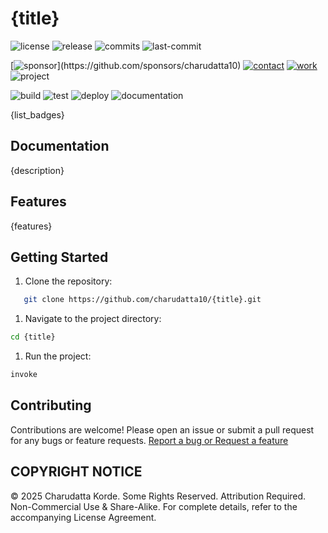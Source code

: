 # {title}

<!-- Badges: Project Status GitHub -->
![license](https://flat.badgen.net/static/license/EULA/blue)
![release](https://flat.badgen.net/github/release/charudatta10/{title})
![commits](https://flat.badgen.net/github/commits/charudatta10/{title})
![last-commit](https://flat.badgen.net/github/last-commit/charudatta10/{title})

[![sponsor](https://flat.badgen.net//static/sponsor/%E2%9D%A4?)](https://github.com/sponsors/charudatta10)
[![contact](https://flat.badgen.net//static/contact/%E2%98%8E)](https://charudatta10.github.io/LinkNet/)
[![work](https://flat.badgen.net//static/portfolio/%F0%9F%96%BF)](https://charudatta10.github.io/myblog/)
![project](https://flat.badgen.net///static/project/{title})

![build](https://flat.badgen.net/github/checks/charudatta10/{title}) 
![test](https://flat.badgen.net/codecov/c/github/charudatta10/{title}) 
![deploy](https://img.shields.io/badge/Deploy-Passing-brightgreen.svg)
![documentation](https://flat.badgen.net/badge/docs/online/blue)

<!-- Badges: Tools used -->
{list_badges}

## Documentation

{description}  

## Features

{features}

## Getting Started

1. Clone the repository:

```bash
   git clone https://github.com/charudatta10/{title}.git
```

1. Navigate to the project directory:

```bash
cd {title}
```

1. Run the project:

```bash
invoke
```

## Contributing

Contributions are welcome! Please open an issue or submit a pull request for any bugs or feature requests. [Report a bug or Request a feature](https://github.com/charudatta10/{title}/issues)

## COPYRIGHT NOTICE

© 2025 Charudatta Korde. Some Rights Reserved. Attribution Required. Non-Commercial Use & Share-Alike. For complete details, refer to the accompanying License Agreement.

<!-- Acknowledgment, References, Misc -->
